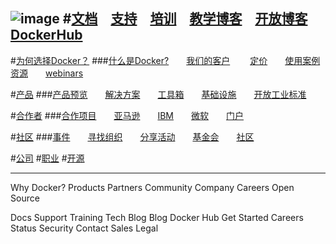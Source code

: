 ![image](http://www.docker.com/sites/all/themes/docker/assets/images/logo.png)
#[文档](https://docs.docker.com/)　[支持](http://www.docker.com/support)　[培训](https://training.docker.com/)　[教学博客](http://blog.docker.com/category/engineering/)　[开放博客](http://blog.docker.com/)　[DockerHub](https://hub.docker.com/)
---

#[为何选择Docker？](http://www.docker.com/enterprise) 
###[什么是Docker?](http://www.docker.com/what-docker)　　[我们的客户](http://www.docker.com/customers)　　 [定价](http://www.docker.com/pricing)　　[使用案例](http://www.docker.com/products/use-cases)　　 [资源](http://www.docker.com/products/resources)　　[webinars](http://www.docker.com/docker_webinars)


#[产品](http://www.docker.com/products/overview)
###[产品预览](http://www.docker.com/products/overview)　　[解决方案](http://www.docker.com/products/overview)　　[工具箱](http://www.docker.com/products/overview)　　[基础设施](http://www.docker.com/products/overview)　　[开放工业标准](http://www.docker.com/products/overview)




#[合作者](http://www.docker.com/partners)
###[合作项目](http://www.docker.com/partners/partner-programs)　　[亚马逊](http://www.docker.com/aws)　　[IBM](http://www.docker.com/IBM)　　[微软](http://www.docker.com/microsoft)　　[门户](http://www.docker.com/partners/partner-portal)



#[社区](http://www.docker.com/docker-community)
###[事件](http://www.docker.com/community/events)　　[寻找组织](http://www.docker.com/community/meetup-groups)　　[分享活动](http://www.docker.com/community/dockercon)　　[基金会](https://forums.docker.com/)　　[社区](http://blog.docker.com/community-content/)

#[公司](http://www.docker.com/company)
#[职业](http://www.docker.com/careers)
#[开源](http://www.docker.com/open-source)

---------
Why Docker?
Products
Partners
Community
Company
Careers
Open Source

Docs
Support
Training
Tech Blog
Blog
Docker Hub
Get Started
Careers
Status
Security
Contact Sales
Legal
